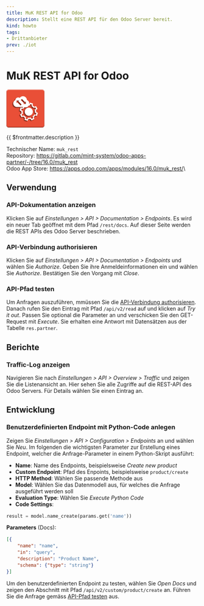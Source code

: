```yaml
---
title: MuK REST API for Odoo
description: Stellt eine REST API für den Odoo Server bereit.
kind: howto
tags:
- Drittanbieter
prev: ./iot
---
```

# MuK REST API for Odoo
![](attachments/odoo_icon_muk_rest.png)

{{ $frontmatter.description }}

Technischer Name: `muk_rest`\
Repository: <https://gitlab.com/mint-system/odoo-apps-partner/-/tree/16.0/muk_rest>\
Odoo App Store: <https://apps.odoo.com/apps/modules/16.0/muk_rest/>\

## Verwendung

### API-Dokumentation anzeigen

Klicken Sie auf *Einstellungen > API > Documentation > Endpoints*. Es wird ein neuer Tab geöffnet mit dem Pfad `/rest/docs`. Auf dieser Seite werden die REST APIs des Odoo Server beschrieben.

### API-Verbindung authorisieren

Klicken Sie auf *Einstellungen > API > Documentation > Endpoints* und wählen Sie *Authorize*. Geben Sie ihre Anmeldeinformationen ein und wählen Sie *Authorize*. Bestätigen Sie den Vorgang mit *Close*.

### API-Pfad testen

Um Anfragen auszuführen, mmüssen Sie die [API-Verbindung authorisieren](#API-Verbindung%20authorisieren). Danach rufen Sie den Eintrag mit Pfad `/api/v2/read` auf und klicken auf *Try it out*. Passen Sie optional die Parameter an und verschicken Sie den GET-Request mit *Execute*. Sie erhalten eine Antwort mit Datensätzen aus der Tabelle `res.partner`.

## Berichte

### Traffic-Log anzeigen

Navigieren Sie nach *Einstellungen > API > Overview > Traffic* und zeigen Sie die Listenansicht an. Hier sehen Sie alle Zugriffe auf die REST-API des Odoo Servers. Für Details wählen Sie einen Eintrag an.

## Entwicklung

### Benutzerdefinierten Endpoint mit Python-Code anlegen

Zeigen Sie *Einstellungen > API > Configuration > Endpoints* an und wählen Sie *Neu*. Im folgenden die wichtigsten Parameter zur Erstellung eines Endpoint, welcher die Anfrage-Parameter in einem Python-Skript ausführt:

* **Name**: Name des Endpoints, beispielsweise *Create new product*
* **Custom Endpoint**: Pfad des Enpoints, beispielsweise `product/create`
* **HTTP Method**: Wählen Sie passende Methode aus
* **Model**: Wählen Sie das Datenmodell aus, für welches die Anfrage ausgeführt werden soll
* **Evaluation Type**: Wählen Sie *Execute Python Code*
* **Code Settings**:

```python
result = model.name_create(params.get('name'))
```

**Parameters** (Docs): 

```json
[{
	"name": "name", 
	"in": "query", 
	"description": "Product Name", 
	"schema": {"type": "string"}
}]
```

Um den benutzerdefinierten Endpoint zu testen, wählen Sie *Open Docs* und zeigen den Abschnitt mit Pfad `/api/v2/custom/product/create` an. Führen Sie die Anfrage gemäss [API-Pfad testen](#API-Pfad%20testen) aus.